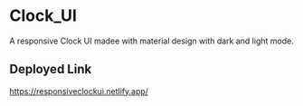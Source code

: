 # Clock_UI
A responsive Clock UI madee with material design with dark and light mode.

## Deployed Link

https://responsiveclockui.netlify.app/
